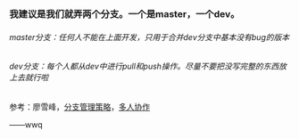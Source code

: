 ### 我建议是我们就弄两个分支。一个是master，一个dev。

###### master分支：任何人不能在上面开发，只用于合并dev分支中基本没有bug的版本

###### dev分支：每个人都从dev中进行pull和push操作。尽量不要把没写完整的东西放上去就行啦

参考：廖雪峰，[分支管理策略](https://www.liaoxuefeng.com/wiki/896043488029600/900005860592480)，[多人协作](https://www.liaoxuefeng.com/wiki/896043488029600/900375748016320)

——wwq

